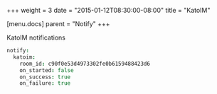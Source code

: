 +++
weight = 3
date = "2015-01-12T08:30:00-08:00"
title = "KatoIM"

[menu.docs]
parent = "Notify"
+++

KatoIM notifications

```coffeescript
notify:
  katoim:
    room_id: c90f0e53d4973302fe0b6159488423d6
    on_started: false
    on_success: true
    on_failure: true
```
